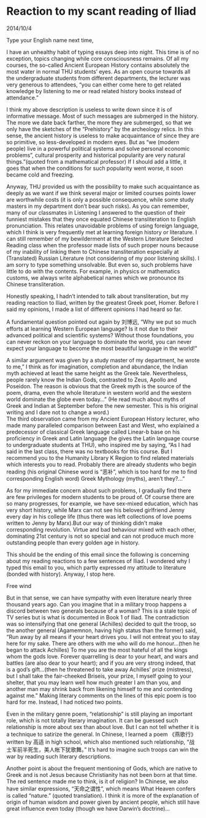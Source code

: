 # Reaction to my scant reading of Iliad
2014/10/4

Type your English name next time,

I have an unhealthy habit of typing essays deep into night. This time is of no exception, topics changing while core consciousness remains.
Of all my courses, the so-called Ancient European History contains absolutely the most water in normal THU students’ eyes. As an open course towards all the undergraduate students from different departments, the lecturer was very generous to attendees, “you can either come here to get related knowledge by listening to me or read related history books instead of attendance.”

I think my above description is useless to write down since it is of informative message. Most of such messages are submerged in the history. The more we date back farther, the more they are submerged, so that we only have the sketches of the “Prehistory” by the archeology relics. In this sense, the ancient history is useless to make acquaintance of since they are so primitive, so less-developed in modern eyes. But as “we (modern people) live in a powerful political systems and solve personal economic problems”, cultural prosperity and historical popularity are very natural things.”(quoted from a mathematical professor) If I should add a little, it goes that when the conditions for such popularity went worse, it soon became cold and freezing.

Anyway, THU provided us with the possibility to make such acquaintance as deeply as we want if we think several major or limited courses points lower are worthwhile costs (it is only a possible consequence, while some study masters in my department don’t bear such risks). As you can remember, many of our classmates in Listening I answered to the question of their funniest mistakes that they once equated Chinese transliteration to English pronunciation. This relates unavoidable problems of using foreign language, which I think is very frequently met at learning foreign history or literature. I can still remember of my bewilderment at the Western Literature Selected Reading class when the professor made lists of such proper nouns because of my inability of linking them to Chinese transliteration especially at (Translated) Russian Literature (not considering of my poor listening skills). 
I am sorry to type something unsolvable. But even so, such problems have little to do with the contents. For example, in physics or mathematics customs, we always write alphabetical names which we pronounce its Chinese transliteration.

Honestly speaking, I hadn’t intended to talk about transliteration, but my reading reaction to Iliad, written by the greatest Greek poet, Homer. Before I said my opinions, I made a list of different opinions I had heard so far.

A fundamental question pointed out again by 刘博远, “Why we put so much efforts at learning Western European language? Is it not due to their advanced political and scientific systems? Without those foundations, you can never reckon on your language to dominate the world, you can never expect your language to become the most beautiful language in the world!”

A similar argument was given by a study master of my department, he wrote to me,” I think as for imagination, completion and abundance, the Indian myth achieved at least the same height as the Greek tale. Nevertheless, people rarely know the Indian Gods, contrasted to Zeus, Apollo and Poseidon. The reason is obvious that the Greek myth is the source of the poem, drama, even the whole literature in western world and the western world dominate the globe even today…” (He read much about myths of Greek and Indian at September before the new semester. This is his original writing and I dare not to change a word.)     
The third observation came from my Ancient European History lecturer, who made many paralleled comparison between East and West, who explained a predecessor of classical Greek language called Linear-b base on his proficiency in Greek and Latin language (he gives the Latin language course to undergraduate students at THU), who inspired me by saying, “As I had said in the last class, there was no textbooks for this course. But I recommend you to the Humanity Library K Region to find related materials which interests you to read. Probably there are already students who begin reading (his original Chinese word is “恶补”, which is too hard for me to find corresponding English word) Greek Mythology (myths), aren’t they?...”

As for my immediate concern about such problems, I gradually find there are few privileges for modern students to be proud of. Of course there are so many progresses, for example, we have sex-mixed education, which has very short history, while Marx can not see his beloved girlfriend Jenny every day in his college life (thus there was left collections of love poems written to Jenny by Marx).But our way of thinking didn’t make corresponding revolution. Virtue and bad behaviour mixed with each other, dominating 21st century is not so special and can not produce much more outstanding people than every golden age in history.

This should be the ending of this email since the following is concerning about my reading reactions to a few sentences of Iliad. I wondered why I typed this email to you, which partly expressed my attitude to literature (bonded with history). Anyway, I stop here.

Free wind

But in that sense, we can have sympathy with even literature nearly three thousand years ago. Can you imagine that in a military troop happens a discord between two generals because of a woman? This is a stale topic of TV series but is what is documented in Book 1 of Iliad. The contradiction was so intensifying that one general (Achilles) decided to quit the troop, so the another general (Agamemnon, having high status than the former) said, “Run away by all means if your heart drives you. I will not entreat you to stay here for my sake. There are others with me who will do me honour…(then he began to attack Achilles) To me you are the most hateful of all the kings whom the gods love. Forever quarrelling is dear to your heart, and wars and battles (are also dear to your heart); and if you are very strong indeed, that is a god’s gift…(then he threatened to take away Achilles’ prize (mistress), but I shall take the fair-cheeked Briseis, your prize, I myself going to your shelter, that you may learn well how much greater I am than you, and another man may shrink back from likening himself to me and contending against me.” Making literary comments on the lines of this epic poem is too hard for me. Instead, I had noticed two points.

Even in the military genre poem, “relationship” is still playing an important role, which is not totally literary imagination. It can be guessed such relationship is more about sex than about love. But I can not tell whether it is a technique to satirize the general. In Chinese, I learned a poem 《燕歌行》 written by 高适 in high school, which also mentioned such relationship, “战士军前半死生，美人帐下犹歌舞。” It’s hard to imagine such troops can win the war by reading such literary descriptions.

Another point is about the frequent mentioning of Gods, which are native to Greek and is not Jesus because Christianity has not been born at that time. The red sentence made me to think, is it of religion? In Chinese, we also have similar expressions, “天命之谓性”, which means What Heaven confers is called “nature.” (quoted translation). I think it is more of the explanation of origin of human wisdom and power given by ancient people, which still have great influence even today (though we have Darwin’s doctrine)…        
